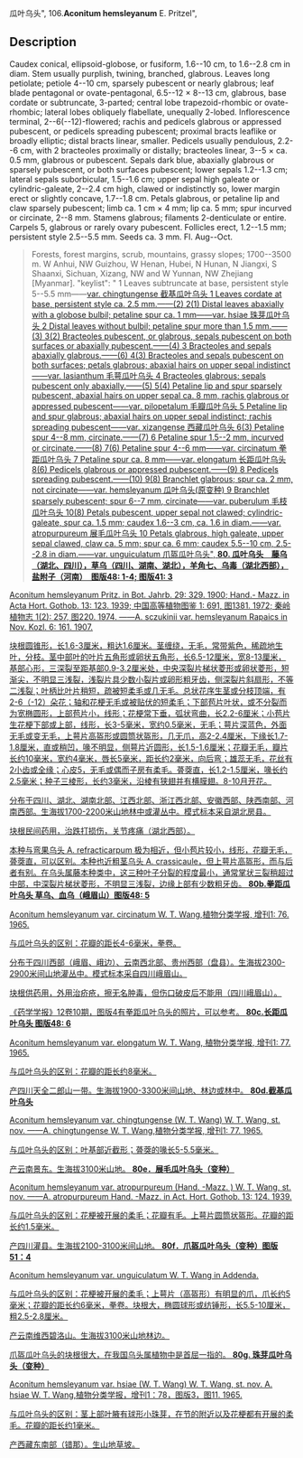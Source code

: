 瓜叶乌头",
106.**Aconitum hemsleyanum** E. Pritzel",

## Description
Caudex conical, ellipsoid-globose, or fusiform, 1.6--10 cm, to 1.6--2.8 cm in diam. Stem usually purplish, twining, branched, glabrous. Leaves long petiolate; petiole 4--10 cm, sparsely pubescent or nearly glabrous; leaf blade pentagonal or ovate-pentagonal, 6.5--12 × 8--13 cm, glabrous, base cordate or subtruncate, 3-parted; central lobe trapezoid-rhombic or ovate-rhombic; lateral lobes obliquely flabellate, unequally 2-lobed. Inflorescence terminal, 2--6(--12)-flowered; rachis and pedicels glabrous or appressed pubescent, or pedicels spreading pubescent; proximal bracts leaflike or broadly elliptic; distal bracts linear, smaller. Pedicels usually pendulous, 2.2--6 cm, with 2 bracteoles proximally or distally; bracteoles linear, 3--5 × ca. 0.5 mm, glabrous or pubescent. Sepals dark blue, abaxially glabrous or sparsely pubescent, or both surfaces pubescent; lower sepals 1.2--1.3 cm; lateral sepals suborbicular, 1.5--1.6 cm; upper sepal high galeate or cylindric-galeate, 2--2.4 cm high, clawed or indistinctly so, lower margin erect or slightly concave, 1.7--1.8 cm. Petals glabrous, or petaline lip and claw sparsely pubescent; limb ca. 1 cm × 4 mm; lip ca. 5 mm; spur incurved or circinate, 2--8 mm. Stamens glabrous; filaments 2-denticulate or entire. Carpels 5, glabrous or rarely ovary pubescent. Follicles erect, 1.2--1.5 mm; persistent style 2.5--5.5 mm. Seeds ca. 3 mm. Fl. Aug--Oct.

> Forests, forest margins, scrub, mountains, grassy slopes; 1700--3500 m. W Anhui, NW Guizhou, W Henan, Hubei, N Hunan, N Jiangxi, S Shaanxi, Sichuan, Xizang, NW and W Yunnan, NW Zhejiang [Myanmar].
  "keylist": "
1 Leaves subtruncate at base, persistent style 5--5.5 mm——<a href='/info/Aconitum hemsleyanum var. chingtungense?t=foc'>var. chingtungense 截基瓜叶乌头
1 Leaves cordate at base, persistent style ca. 2.5 mm.——(2)
2(1) Distal leaves abaxially with a globose bulbil; petaline spur ca. 1 mm——<a href='/info/Aconitum hemsleyanum var. hsiae?t=foc'>var. hsiae 珠芽瓜叶乌头
2 Distal leaves without bulbil; petaline spur more than 1.5 mm.——(3)
3(2) Bracteoles pubescent, or glabrous, sepals pubescent on both surfaces or abaxially pubescent.——(4)
3 Bracteoles and sepals abaxially glabrous.——(6)
4(3) Bracteoles and sepals pubescent on both surfaces; petals glabrous; abaxial hairs on upper sepal indistinct——<a href='/info/Aconitum hemsleyanum var. lasianthum?t=foc'>var. lasianthum 毛萼瓜叶乌头
4 Bracteoles glabrous; sepals pubescent only abaxially.——(5)
5(4) Petaline lip and spur sparsely pubescent, abaxial hairs on upper sepal ca. 8 mm, rachis glabrous or appressed pubescent——<a href='/info/Aconitum hemsleyanum var. pilopetalum?t=foc'>var. pilopetalum 毛瓣瓜叶乌头
5 Petaline lip and spur glabrous; abaxial hairs on upper sepal indistinct; rachis spreading pubescent——<a href='/info/Aconitum hemsleyanum var. xizangense?t=foc'>var. xizangense 西藏瓜叶乌头
6(3) Petaline spur 4--8 mm, circinate.——(7)
6 Petaline spur 1.5--2 mm, incurved or circinate.——(8)
7(6) Petaline spur 4--6 mm——<a href='/info/Aconitum hemsleyanum var. circinatum?t=foc'>var. circinatum 拳距瓜叶乌头
7 Petaline spur ca. 8 mm——<a href='/info/Aconitum hemsleyanum var. elongatum?t=foc'>var. elongatum 长距瓜叶乌头
8(6) Pedicels glabrous or appressed pubescent.——(9)
8 Pedicels spreading pubescent.——(10)
9(8) Branchlet glabrous; spur ca. 2 mm, not circinate——<a href='/info/Aconitum hemsleyanum var. hemsleyanum?t=foc'>var. hemsleyanum 瓜叶乌头(原变种)
9 Branchlet sparsely pubescent; spur 6--7 mm, circinate——<a href='/info/Aconitum hemsleyanum var. puberulum?t=foc'>var. puberulum 毛枝瓜叶乌头
10(8) Petals pubescent, upper sepal not clawed; cylindric-galeate, spur ca. 1.5 mm; caudex 1.6--3 cm, ca. 1.6 in diam.——<a href='/info/Aconitum hemsleyanum var. atropurpureum?t=foc'>var. atropurpureum 展毛瓜叶乌头
10 Petals glabrous, high galeate, upper sepal clawed, claw ca. 5 mm; spur ca. 6 mm; caudex 5.5--10 cm, 2.5--2.8 in diam.——<a href='/info/Aconitum hemsleyanum var. unguiculatum?t=foc'>var. unguiculatum 爪盔瓜叶乌头",
**80. 瓜叶乌头　藤乌（湖北、四川），草乌（四川、湖南、湖北），羊角七、乌毒（湖北西部），盐附子（河南）　图版48: 1-4; 图版41: 3**

Aconitum hemsleyanum Pritz. in Bot. Jahrb. 29: 329. 1900; Hand.- Mazz. in Acta Hort. Gothob. 13: 123. 1939; 中国高等植物图鉴 1: 691, 图1381. 1972; 秦岭植物志 1(2): 257, 图220. 1974. ——A. sczukinii var. hemsleyanum Rapaics in Nov. Kozl. 6: 161. 1907.

块根圆锥形，长1.6-3厘米，粗达1.6厘米。茎缠绕，无毛，常带紫色，稀疏地生叶，分枝。茎中部叶的叶片五角形或卵状五角形，长6.5-12厘米，宽8-13厘米，基部心形，三深裂至距基部0.9-3.2厘米处，中央深裂片梯状菱形或卵状菱形，短渐尖，不明显三浅裂，浅裂片具少数小裂片或卵形粗牙齿，侧深裂片斜扇形，不等二浅裂；叶柄比叶片稍短，疏被短柔毛或几无毛。总状花序生茎或分枝顶端，有2-6（-12）朵花；轴和花梗无毛或被贴伏的短柔毛；下部苞片叶状，或不分裂而为宽椭圆形，上部苞片小，线形；花梗常下垂，弧状弯曲，长2.2-6厘米；小苞片生花梗下部或上部，线形，长3-5毫米，宽约0.5毫米，无毛；萼片深蓝色，外面无毛或变无毛，上萼片高盔形或圆筒状盔形，几无爪，高2-2.4厘米，下缘长1.7-1.8厘米，直或稍凹，喙不明显，侧萼片近圆形，长1.5-1.6厘米；花瓣无毛，瓣片长约10毫米，宽约4毫米，唇长5毫米，距长约2毫米，向后弯；雄蕊无毛，花丝有2小齿或全缘；心皮5，无毛或偶而子房有柔毛。蓇葖直，长1.2-1.5厘米，喙长约2.5毫米；种子三棱形，长约3毫米，沿棱有狭翅并有横膜翅。8-10月开花。

分布于四川、湖北、湖南北部、江西北部、浙江西北部、安徽西部、陕西南部、河南西部。生海拔1700-2200米山地林中或灌丛中。模式标本采自湖北房县。

块根民间药用，治跌打损伤，关节疼痛（湖北西部）。

本种与弯果乌头 A. refracticarpum 极为相近，但小苞片较小，线形，花瓣无毛，蓇葖直，可以区别。本种也近粗茎乌头 A. crassicaule，但上萼片高盔形，而与后者有别。在乌头属藤本种类中，这三种叶子分裂的程度最小，通常掌状三裂稍超过中部，中深裂片梯状菱形，不明显三浅裂，边缘上部有少数粗牙齿。
**80b.拳距瓜叶乌头 草乌、血乌（峨眉山）图版48: 5**

Aconitum hemsleyanum var. circinatum W. T. Wang,植物分类学报, 增刊1: 76. 1965.

与瓜叶乌头的区别：花瓣的距长4-6毫米，拳卷。

分布于四川西部（峨眉、峨边）、云南西北部、贵州西部（盘县）。生海拔2300-2900米间山地灌丛中。模式标本采自四川峨眉山。

块根供药用，外用治疥疮，擦无名肿毒，但伤口破皮后不能用（四川峨眉山）。

《药学学报》12卷10期，图版4有拳距瓜叶乌头的照片，可以参考。
**80c.长距瓜叶乌头 图版48: 6**

Aconitum hemsleyanum var. elongatum W. T. Wang, 植物分类学报, 增刊1: 77. 1965.

与瓜叶乌头的区别：花瓣的距长约8毫米。

产四川天全二郎山一带。生海拔1900-3300米间山地、林边或林中。
**80d.截基瓜叶乌头**

Aconitum hemsleyanum var. chingtungense (W. T. Wang) W. T. Wang, st. nov. ——A. chingtungense W. T. Wang,植物分类学报, 增刊1: 77. 1965.

与瓜叶乌头的区别：叶基部近截形；蓇葖的喙长5-5.5毫米。

产云南景东。生海拔3100米山地。
**80e．展毛瓜叶乌头（变种）**

Aconitum hemsleyanum var. atropurpureum (Hand. -Mazz. ) W. T. Wang, st. nov. ——A. atropurpureum Hand. -Mazz. in Act. Hort. Gothob. 13: 124. 1939.

与瓜叶乌头的区别：花梗被开展的柔毛；花瓣有毛。上萼片圆筒状盔形。花瓣的距长约1.5毫米。

产四川灌县。生海拔2100-3100米间山地。
**80f．爪盔瓜叶乌头（变种）图版51：4**

Aconitum hemsleyanum var. unguiculatum W. T. Wang in Addenda.

与瓜叶乌头的区别：花梗被开展的柔毛；上萼片（高盔形）有明显的爪，爪长约5毫米；花瓣的距长约6毫米，拳卷。块根大，椭圆球形或纺锤形，长5.5-10厘米，粗2.5-2.8厘米。

产云南维西碧洛山。生海拔3100米山地林边。

爪盔瓜叶乌头的块根很大，在我国乌头属植物中是首屈一指的。
**80g. 珠芽瓜叶乌头（变种）**

Aconitum hemsleyanum var. hsiae (W. T. Wang) W. T. Wang, st. nov. A. hsiae W. T. Wang,植物分类学报，增刊1：78，图版3，图11. 1965.

与瓜叶乌头的区别：茎上部叶腋有球形小珠芽，在节的附近以及花梗都有开展的柔毛。花瓣的距长约1毫米。

产西藏东南部（错那）。生山地草坡。
